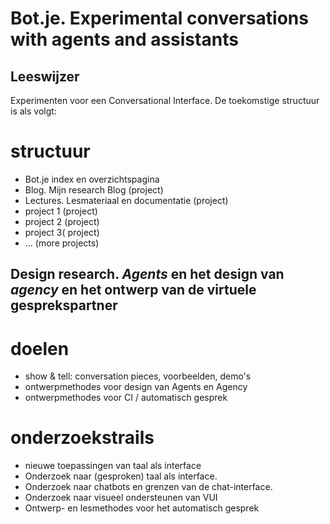 # Bot.je. Experimental conversations with agents and assistants

## Leeswijzer
Experimenten voor een Conversational Interface. De toekomstige structuur is als volgt:

# structuur
- Bot.je index en overzichtspagina
- Blog. Mijn research Blog (project)
- Lectures. Lesmateriaal en documentatie (project)
- project 1 (project)
- project 2 (project)
- project 3( project)
- ... (more projects)


## Design research. _Agents_ en het design van _agency_ en het ontwerp van de virtuele gesprekspartner 

# doelen
- show & tell: conversation pieces, voorbeelden, demo's
- ontwerpmethodes voor design van Agents en Agency
- ontwerpmethodes voor CI / automatisch gesprek

# onderzoekstrails

- nieuwe toepassingen van taal als interface
- Onderzoek naar (gesproken) taal als interface. 
- Onderzoek naar chatbots en grenzen van de chat-interface.
- Onderzoek naar visueel ondersteunen van VUI
- Ontwerp- en lesmethodes voor het automatisch gesprek








